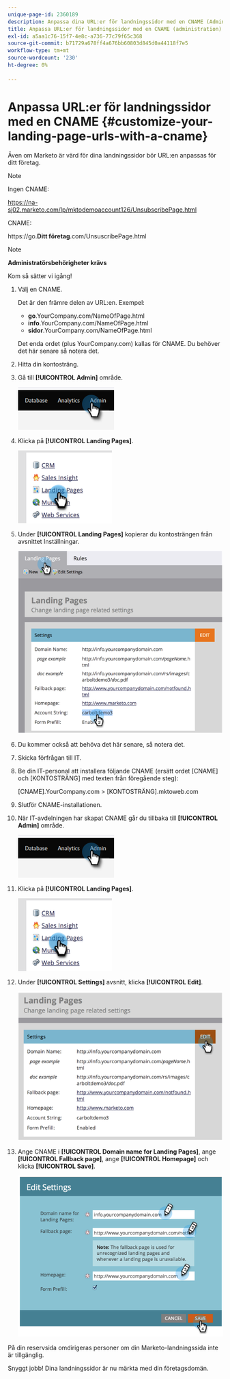 ```yaml
---
unique-page-id: 2360189
description: Anpassa dina URL:er för landningssidor med en CNAME (Administration) - Marketo Docs - Produktdokumentation
title: Anpassa URL:er för landningssidor med en CNAME (administration)
exl-id: a5aa1c76-15f7-4e8c-a736-77c79f65c368
source-git-commit: b71729a678ff4a676bb60803d845d0a44118f7e5
workflow-type: tm+mt
source-wordcount: '230'
ht-degree: 0%

---
```


# Anpassa URL:er för landningssidor med en CNAME  {#customize-your-landing-page-urls-with-a-cname}

Även om Marketo är värd för dina landningssidor bör URL:en anpassas för ditt företag.

>[!NOTE]
>
>Ingen CNAME:
>
>https://na-sj02.marketo.com/lp/mktodemoaccount126/UnsubscribePage.html
>
>CNAME:
>
>https://go.**Ditt företag**.com/UnsuscribePage.html

>[!NOTE]
>
>**Administratörsbehörigheter krävs**

Kom så sätter vi igång!

1. Välj en CNAME.

   Det är den främre delen av URL:en. Exempel:

   * **go**.YourCompany.com/NameOfPage.html
   * **info**.YourCompany.com/NameOfPage.html
   * **sidor**.YourCompany.com/NameOfPage.html

   Det enda ordet (plus YourCompany.com) kallas för CNAME. Du behöver det här senare så notera det.

1. Hitta din kontosträng.

1. Gå till **[!UICONTROL Admin]** område.

   ![](assets/customize-your-landing-page-urls-with-a-cname-1.png)

1. Klicka på **[!UICONTROL Landing Pages]**.

   ![](assets/customize-your-landing-page-urls-with-a-cname-2.png)

1. Under **[!UICONTROL Landing Pages]** kopierar du kontosträngen från avsnittet Inställningar.

   ![](assets/customize-your-landing-page-urls-with-a-cname-3.png)

1. Du kommer också att behöva det här senare, så notera det.

1. Skicka förfrågan till IT.

1. Be din IT-personal att installera följande CNAME (ersätt ordet [CNAME] och [KONTOSTRÄNG] med texten från föregående steg):

   [CNAME].YourCompany.com > [KONTOSTRÄNG].mktoweb.com

1. Slutför CNAME-installationen.

1. När IT-avdelningen har skapat CNAME går du tillbaka till **[!UICONTROL Admin]** område.

   ![](assets/customize-your-landing-page-urls-with-a-cname-4.png)

1. Klicka på **[!UICONTROL Landing Pages]**.

   ![](assets/customize-your-landing-page-urls-with-a-cname-5.png)

1. Under **[!UICONTROL Settings]** avsnitt, klicka **[!UICONTROL Edit]**.

   ![](assets/customize-your-landing-page-urls-with-a-cname-6.png)

1. Ange CNAME i **[!UICONTROL Domain name for Landing Pages]**, ange **[!UICONTROL Fallback page]**, ange **[!UICONTROL Homepage]** och klicka **[!UICONTROL Save]**.

   ![](assets/customize-your-landing-page-urls-with-a-cname-7.png)

På din reservsida omdirigeras personer om din Marketo-landningssida inte är tillgänglig.

Snyggt jobb! Dina landningssidor är nu märkta med din företagsdomän.
